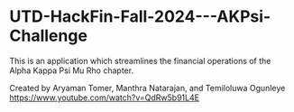 # UTD-HackFin-Fall-2024---AKPsi-Challenge
This is an application which streamlines the financial operations of the Alpha Kappa Psi Mu Rho chapter. 

Created by Aryaman Tomer, Manthra Natarajan, and Temiloluwa Ogunleye
https://www.youtube.com/watch?v=QdRw5b91L4E
